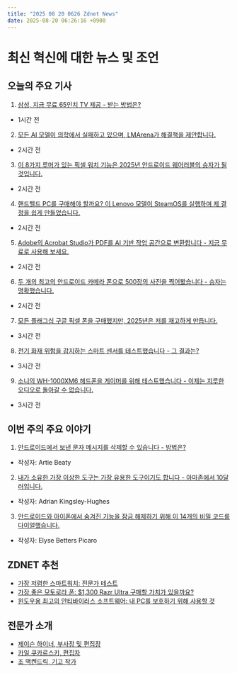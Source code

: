 ```yaml
---
title: "2025 08 20 0626 Zdnet News"
date: 2025-08-20 06:26:16 +0900
---
```


# 최신 혁신에 대한 뉴스 및 조언
## 오늘의 주요 기사 

1. [삼성, 지금 무료 65인치 TV 제공 - 받는 방법은?](https://www.zdnet.com/home-and-office/home-entertainment/samsung-will-give-you-a-free-65-inch-tv-right-now-heres-how-to-get-one/)
* 1시간 전 

2. [모든 AI 모델이 의학에서 실패하고 있으며, LMArena가 해결책을 제안합니다.](https://www.zdnet.com/article/every-ai-model-is-flunking-medicine-and-lmarena-proposes-a-fix/) 
* 2시간 전 

3. [이 8가지 루머가 있는 픽셀 워치 기능은 2025년 안드로이드 웨어러블의 승자가 될 것입니다.](https://www.zdnet.com/article/these-8-rumored-pixel-watch-features-make-it-the-android-wearable-to-beat-in-2025/) 
* 2시간 전 

4. [핸드헬드 PC를 구매해야 할까요? 이 Lenovo 모델이 SteamOS를 실행하며 제 결정을 쉽게 만들었습니다.](https://www.zdnet.com/home-and-office/home-entertainment/should-you-buy-a-handheld-pc-this-lenovo-model-running-steamos-made-my-decision-easy/) 
* 2시간 전 

5. [Adobe의 Acrobat Studio가 PDF를 AI 기반 작업 공간으로 변환합니다 - 지금 무료로 사용해 보세요.](https://www.zdnet.com/article/adobes-acrobat-studio-turns-pdfs-into-ai-powered-workspaces-try-it-now-for-free/) 
* 2시간 전 

6. [두 개의 최고의 안드로이드 카메라 폰으로 500장의 사진을 찍어봤습니다 - 승자는 명확했습니다.](https://www.zdnet.com/article/i-took-500-photos-with-the-two-best-android-camera-phones-and-the-winner-was-obvious/) 
* 2시간 전 

7. [모든 플래그십 구글 픽셀 폰을 구매했지만, 2025년은 저를 재고하게 만듭니다.](https://www.zdnet.com/article/ive-bought-every-flagship-google-pixel-phone-since-the-first-but-2025-has-me-reconsidering/) 
* 3시간 전 

8. [전기 화재 위험을 감지하는 스마트 센서를 테스트했습니다 - 그 결과는?](https://www.zdnet.com/home-and-office/smart-home/i-tested-a-smart-sensor-that-detects-electrical-fire-hazards-heres-what-it-found/) 
* 3시간 전 

9. [소니의 WH-1000XM6 헤드폰을 게이머를 위해 테스트했습니다 - 이제는 지루한 오디오로 돌아갈 수 없습니다.](https://www.zdnet.com/article/i-tested-sonys-wh-1000xm6-headphones-for-gamers-and-cant-go-back-to-boring-audio/) 
* 3시간 전

## 이번 주의 주요 이야기 

1. [안드로이드에서 보낸 문자 메시지를 삭제할 수 있습니다 - 방법은?](https://www.zdnet.com/article/you-can-delete-sent-text-messages-on-android-now-heres-how/)
* 작성자: Artie Beaty 

2. [내가 소유한 가장 이상한 도구는 가장 유용한 도구이기도 합니다 - 아마존에서 10달러입니다.](https://www.zdnet.com/article/the-weirdest-tool-i-own-is-also-one-of-the-most-useful-and-its-10-on-amazon/) 
* 작성자: Adrian Kingsley-Hughes 

3. [안드로이드와 아이폰에서 숨겨진 기능을 잠금 해제하기 위해 이 14개의 비밀 코드를 다이얼했습니다.](https://www.zdnet.com/article/i-dialed-these-14-secret-codes-to-unlock-hidden-features-on-my-android-and-iphone/) 
* 작성자: Elyse Betters Picaro

## ZDNET 추천 
* [가장 저렴한 스마트워치: 전문가 테스트](https://www.zdnet.com/article/best-cheap-smartwatch/)
* [가장 좋은 모토로라 폰: $1,300 Razr Ultra 구매할 가치가 있을까요?](https://www.zdnet.com/article/best-motorola-phone/) 
* [윈도우용 최고의 안티바이러스 소프트웨어: 내 PC를 보호하기 위해 사용할 것](https://www.zdnet.com/article/best-antivirus-software-for-windows/)

## 전문가 소개 
* [제이슨 하이너, 부사장 및 편집장](https://www.zdnet.com/meet-the-team/jason-hiner/)
* [카일 쿠카르스키, 편집자](https://www.zdnet.com/meet-the-team/kyle-kucharski/) 
* [조 맥켄드릭, 기고 작가](https://www.zdnet.com/meet-the-team/joe-mckendrick/)